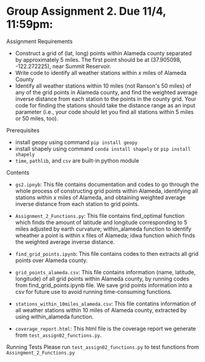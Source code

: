 # Group Assignment 2. Due 11/4, 11:59pm:

Assignment Requirements
- Construct a grid of (lat, long) points within Alameda county separated by approximately 5 miles. The first point should be at (37.905098, -122.272225), near Summit Reservoir.
- Write code to identify all weather stations within $x$ miles of Alameda County
- Identify all weather stations within 10 miles (not Ranson's 50 miles) of any of the grid points in Alameda county, and find the weighted average inverse distance from each station to the points in the county grid. Your code for finding the stations should take the distance range as an input parameter (i.e., your code should let you find all stations within 5 miles or 50 miles, too).

Prerequisites
- install geopy using command `pip install geopy`
- install shapely using command `conda install shapely` or `pip install shapely`
- `time`, `pathlib`, and `csv` are built-in python module

Contents
- `gs2.ipnyb`: This file contains documentation and codes to go through the whole process of constructing grid points within Alameda, identifying all stations within $x$ miles of Alameda, and obtaining weighted average inverse distance from each station to grid points. 

- `Assignment_2_Functions.py`: This file contains find_optimal function which finds the amount of latitude and longitude corresponding to 5 miles adjusted by earth curvature; within_alameda function to identify wheather a point is within x files of Alameda; idwa function which finds the weighted average inverse distance.  

- `find_grid_points.ipynb`: This file contains codes to then extracts all grid points over Alameda county. 

- `grid_points_alameda.csv`: This file contains information (name, latitude, longitude) of all grid points within Alameda county, by running codes from find_grid_points.ipynb file. We save grid points information into a csv for future use to avoid running time-consuming functions.

- `stations_within_10miles_alameda.csv`: This file contatins information of all weather stations within 10 miles of Alameda county, extracted by using within_alameda function.

- `coverage_report.html`: This html file is the coverage report we generate from `test_assign02_functions.py`.

Running Tests
Please run `test_assign02_functions.py` to test functions from `Assingment_2_Functions.py`
